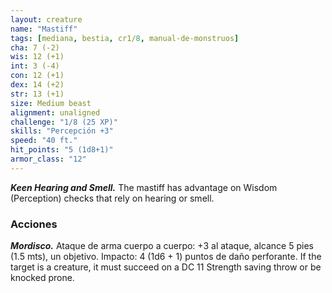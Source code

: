 ```yaml
---
layout: creature
name: "Mastiff"
tags: [mediana, bestia, cr1/8, manual-de-monstruos]
cha: 7 (-2)
wis: 12 (+1)
int: 3 (-4)
con: 12 (+1)
dex: 14 (+2)
str: 13 (+1)
size: Medium beast
alignment: unaligned
challenge: "1/8 (25 XP)"
skills: "Percepción +3"
speed: "40 ft."
hit_points: "5 (1d8+1)"
armor_class: "12"
---
```


***Keen Hearing and Smell.*** The mastiff has advantage on Wisdom (Perception) checks that rely on hearing or smell.

### Acciones

***Mordisco.*** Ataque de arma cuerpo a cuerpo: +3 al ataque, alcance 5 pies (1.5 mts), un objetivo. Impacto: 4 (1d6 + 1) puntos de daño perforante. If the target is a creature, it must succeed on a DC 11 Strength saving throw or be knocked prone.